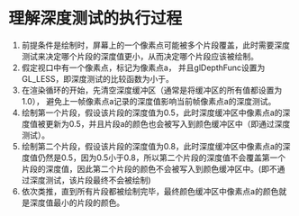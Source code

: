 # 理解深度测试的执行过程
1. 前提条件是绘制时，屏幕上的一个像素点可能被多个片段覆盖，此时需要深度测试来决定哪个片段的深度值更小，从而决定哪个片段应该被绘制。
2. 假定视口中有一个像素点，标记为像素点a， 并且glDepthFunc设置为GL_LESS，即深度测试的比较函数为小于。
2. 在渲染循环的开始，先清空深度缓冲区（通常是将缓冲区的所有值都设置为1.0）， 避免上一帧像素点a记录的深度值影响当前帧像素点a的深度测试。
3. 绘制第一个片段，假设该片段的深度值为0.5，此时深度缓冲区中像素点a的深度值被更新为0.5，并且片段a的颜色也会被写入到颜色缓冲区中（即通过深度测试）。
4. 绘制第二个片段，假设该片段的深度值为0.8，此时深度缓冲区中像素点a的深度值仍然是0.5，因为0.5小于0.8，所以第二个片段的深度值不会覆盖第一个片段的深度值，因此第二个片段的颜色不会被写入到颜色缓冲区中。(即不通过深度测试，该片段最终不会被绘制)
5. 依次类推，直到所有片段都被绘制完毕，最终颜色缓冲区中像素点a的颜色就是深度值最小的片段的颜色。
